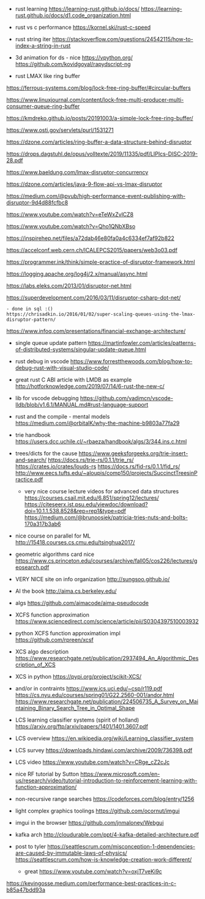 - rust learning
https://learning-rust.github.io/docs/
https://learning-rust.github.io/docs/d1.code_organization.html

- rust vs c performance
https://kornel.ski/rust-c-speed

- rust string iter
https://stackoverflow.com/questions/24542115/how-to-index-a-string-in-rust

- 3d animation for ds - nice
https://vpython.org/
https://github.com/kovidgoyal/rapydscript-ng


- rust LMAX like ring buffer

https://ferrous-systems.com/blog/lock-free-ring-buffer/#circular-buffers

https://www.linuxjournal.com/content/lock-free-multi-producer-multi-consumer-queue-ring-buffer

https://kmdreko.github.io/posts/20191003/a-simple-lock-free-ring-buffer/

https://www.osti.gov/servlets/purl/1531271

https://dzone.com/articles/ring-buffer-a-data-structure-behind-disruptor

https://drops.dagstuhl.de/opus/volltexte/2019/11335/pdf/LIPIcs-DISC-2019-28.pdf

https://www.baeldung.com/lmax-disruptor-concurrency

https://dzone.com/articles/java-9-flow-api-vs-lmax-disruptor

https://medium.com/@pvub/high-performance-event-publishing-with-disruptor-9d4d88fcfbc8

https://www.youtube.com/watch?v=eTeWxZvlCZ8

https://www.youtube.com/watch?v=Qho1QNbXBso

https://inspirehep.net/files/a72dab46e80fa0a4c6334ef7af92b822

https://accelconf.web.cern.ch/ICALEPCS2015/papers/web3o03.pdf

https://programmer.ink/think/simple-practice-of-disruptor-framework.html

https://logging.apache.org/log4j/2.x/manual/async.html

https://labs.eleks.com/2013/01/disruptor-net.html

https://superdevelopment.com/2016/03/11/disruptor-csharp-dot-net/

    - done in sql :()
    https://chrisadkin.io/2016/01/02/super-scaling-queues-using-the-lmax-disruptor-pattern/

https://www.infoq.com/presentations/financial-exchange-architecture/

- single queue update pattern
https://martinfowler.com/articles/patterns-of-distributed-systems/singular-update-queue.html

- rust debug in vscode
https://www.forrestthewoods.com/blog/how-to-debug-rust-with-visual-studio-code/

- great rust C ABI article with LMDB as example
http://hotforknowledge.com/2019/07/14/6-rust-the-new-c/

- lib for vscode debugging
https://github.com/vadimcn/vscode-lldb/blob/v1.6.1/MANUAL.md#rust-language-support

- rust and the compile - mental models
https://medium.com/@orbitalK/why-the-machine-b9803a77fa29

- trie handbook
https://users.dcc.uchile.cl/~rbaeza/handbook/algs/3/344.ins.c.html


- trees/dicts for the cause
https://www.geeksforgeeks.org/trie-insert-and-search/
https://docs.rs/trie-rs/0.1.1/trie_rs/
https://crates.io/crates/louds-rs
https://docs.rs/fid-rs/0.1.1/fid_rs/
http://www.eecs.tufts.edu/~aloupis/comp150/projects/SuccinctTreesinPractice.pdf
    - very nice course lecture videos for advanced data structures
    https://courses.csail.mit.edu/6.851/spring12/lectures/
https://citeseerx.ist.psu.edu/viewdoc/download?doi=10.1.1.538.8528&rep=rep1&type=pdf
https://medium.com/@brunoosiek/patricia-tries-nuts-and-bolts-170a317b3ab6

- nice course on parallel for ML
http://15418.courses.cs.cmu.edu/tsinghua2017/

- geometric algorithms card nice
https://www.cs.princeton.edu/courses/archive/fall05/cos226/lectures/geosearch.pdf

- VERY NICE site on info organization
http://sungsoo.github.io/

- AI the book
http://aima.cs.berkeley.edu/

- algs
https://github.com/aimacode/aima-pseudocode

- XCFS function approximation
https://www.sciencedirect.com/science/article/pii/S0304397510003932

- python XCFS function approximation impl
https://github.com/rpreen/xcsf

- XCS algo description 
https://www.researchgate.net/publication/2937494_An_Algorithmic_Description_of_XCS

- XCS in python
https://pypi.org/project/scikit-XCS/

- and/or in contraints
https://www.ics.uci.edu/~csp/r119.pdf
https://cs.nyu.edu/courses/spring01/G22.2560-001/andor.html
https://www.researchgate.net/publication/224506735_A_Survey_on_Maintaining_Binary_Search_Tree_in_Optimal_Shape

- LCS learning classifier systems (spirit of holland)
https://arxiv.org/ftp/arxiv/papers/1401/1401.3607.pdf

- LCS overview 
https://en.wikipedia.org/wiki/Learning_classifier_system

- LCS survey 
https://downloads.hindawi.com/archive/2009/736398.pdf

- LCS video
https://www.youtube.com/watch?v=CRge_cZ2cJc

- nice RF tutorial by Sutton
https://www.microsoft.com/en-us/research/video/tutorial-introduction-to-reinforcement-learning-with-function-approximation/

- non-recursive range searches
https://codeforces.com/blog/entry/1256

- light complex graphics toolings
https://github.com/ocornut/imgui

- imgui in the browser
https://github.com/jnmaloney/Webgui

- kafka arch
http://cloudurable.com/ppt/4-kafka-detailed-architecture.pdf


- post to tyler
https://seattlescrum.com/misconception-1-dependencies-are-caused-by-immutable-laws-of-physics/
https://seattlescrum.com/how-is-knowledge-creation-work-different/
    - great
    https://www.youtube.com/watch?v=oxjT7veKi9c

https://kevingosse.medium.com/performance-best-practices-in-c-b85a47bdd93a
